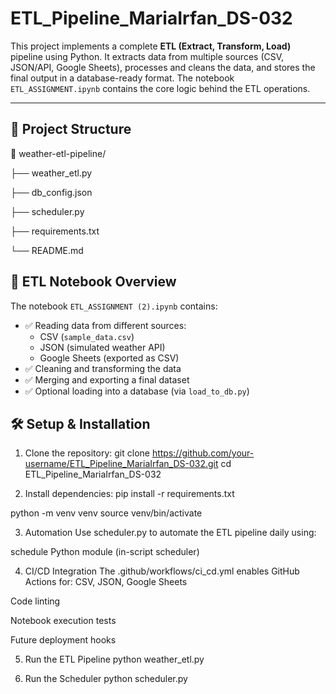 # ETL_Pipeline_MariaIrfan_DS-032

This project implements a complete **ETL (Extract, Transform, Load)** pipeline using Python. It extracts data from multiple sources (CSV, JSON/API, Google Sheets), processes and cleans the data, and stores the final output in a database-ready format. The notebook `ETL_ASSIGNMENT.ipynb` contains the core logic behind the ETL operations.

---

## 📁 Project Structure

📁 weather-etl-pipeline/

├── weather_etl.py      

├── db_config.json         


├──  scheduler.py          

├── requirements.txt       

└── README.md              


## 🚀 ETL Notebook Overview

The notebook `ETL_ASSIGNMENT (2).ipynb` contains:
- ✅ Reading data from different sources:
  - CSV (`sample_data.csv`)
  - JSON (simulated weather API)
  - Google Sheets (exported as CSV)
- ✅ Cleaning and transforming the data
- ✅ Merging and exporting a final dataset
- ✅ Optional loading into a database (via `load_to_db.py`)


## 🛠️ Setup & Installation

1. Clone the repository:
git clone https://github.com/your-username/ETL_Pipeline_MariaIrfan_DS-032.git
cd ETL_Pipeline_MariaIrfan_DS-032

2. Install dependencies:
pip install -r requirements.txt

python -m venv venv
source venv/bin/activate

3. Automation
Use scheduler.py to automate the ETL pipeline daily using:

schedule Python module (in-script scheduler)


4. CI/CD Integration
The .github/workflows/ci_cd.yml enables GitHub Actions for:
CSV, JSON, Google Sheets

Code linting

Notebook execution tests

Future deployment hooks

5. Run the ETL Pipeline
python weather_etl.py

6. Run the Scheduler
python scheduler.py


